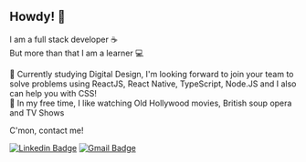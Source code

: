## Howdy! 👋

I am a full stack developer ☕ <br/>
But more than that I am a learner 💻

💬 Currently studying Digital Design, I'm looking forward to join your team to solve problems using ReactJS, React Native, TypeScript, Node.JS and I also can help you with CSS! <br />
:purple_heart: In my free time, I like watching Old Hollywood movies, British soup opera and TV Shows

C'mon, contact me!

[![Linkedin Badge](https://img.shields.io/badge/-AnaAlmeida-blue?style=flat-square&logo=Linkedin&logoColor=white&link=https://www.linkedin.com/in/ana-almeida-72bab8161/)](https://www.linkedin.com/in/ana-almeida-72bab8161/) 
[![Gmail Badge](https://img.shields.io/badge/anapalmeida1@gmail.com-c14438?style=flat-square&logo=Gmail&logoColor=white&link=mailto:anapalmeidaj1@gmail.com)](mailto:anapalmeidaj1@gmail.com)

